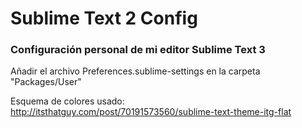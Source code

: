 Sublime Text 2 Config
=====================

### Configuración personal de mi editor Sublime Text 3

Añadir el archivo Preferences.sublime-settings en la carpeta "Packages/User"

Esquema de colores usado: http://itsthatguy.com/post/70191573560/sublime-text-theme-itg-flat
